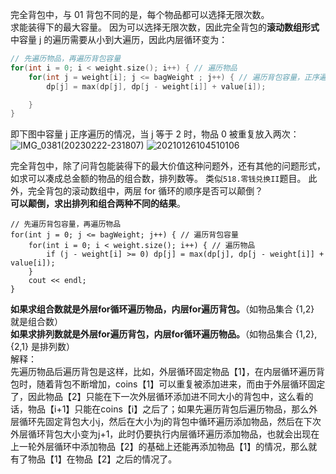 完全背包中，与 01 背包不同的是，每个物品都可以选择无限次数。  
求能装得下的最大容量。
因为可以选择无限次数，因此完全背包的**滚动数组形式**中容量 j 的遍历需要从小到大遍历，因此内层循环变为：  
```cpp
// 先遍历物品，再遍历背包容量
for(int i = 0; i < weight.size(); i++) { // 遍历物品
    for(int j = weight[i]; j <= bagWeight ; j++) { // 遍历背包容量，正序遍历
        dp[j] = max(dp[j], dp[j - weight[i]] + value[i]);

    }
}
```
即下图中容量 j 正序遍历的情况，当 j 等于 2 时，物品 0 被重复放入两次：  
![IMG_0381(20230222-231807)](https://user-images.githubusercontent.com/83362131/220674493-2d352f25-7c4b-4c13-af1c-49525b73c8a5.PNG)
![20210126104510106](https://user-images.githubusercontent.com/83362131/220674525-c7ffd369-d206-430d-b7eb-87afa25aec35.jpg)

完全背包中，除了问背包能装得下的最大价值这种问题外，还有其他的问题形式，如求可以凑成总金额的物品的组合数，排列数等。
类似`518.零钱兑换II`题目。
此外，完全背包的滚动数组中，两层 for 循环的顺序是否可以颠倒？  
**可以颠倒，求出排列和组合两种不同的结果**。  
```
// 先遍历背包容量，再遍历物品
for(int j = 0; j <= bagWeight; j++) { // 遍历背包容量
    for(int i = 0; i < weight.size(); i++) { // 遍历物品
        if (j - weight[i] >= 0) dp[j] = max(dp[j], dp[j - weight[i]] + value[i]);
    }
    cout << endl;
}
```
**如果求组合数就是外层for循环遍历物品，内层for遍历背包。**（如物品集合 {1,2} 就是组合数）  
**如果求排列数就是外层for遍历背包，内层for循环遍历物品。**（如物品集合 {1,2},{2,1} 是排列数）  
解释：  
先遍历物品后遍历背包是这样，比如，外层循环固定物品【1】，在内层循环遍历背包时，随着背包不断增加，coins【1】可以重复被添加进来，而由于外层循环固定了，因此物品【2】只能在下一次外层循环添加进不同大小的背包中，这么看的话，物品【i+1】只能在coins【i】之后了；如果先遍历背包后遍历物品，那么外层循环先固定背包大小j，然后在大小为j的背包中循环遍历添加物品，然后在下次外层循环背包大小变为j+1，此时仍要执行内层循环遍历添加物品，也就会出现在上一轮外层循环中添加物品【2】的基础上还能再添加物品【1】的情况，那么就有了物品【1】在物品【2】之后的情况了。  
